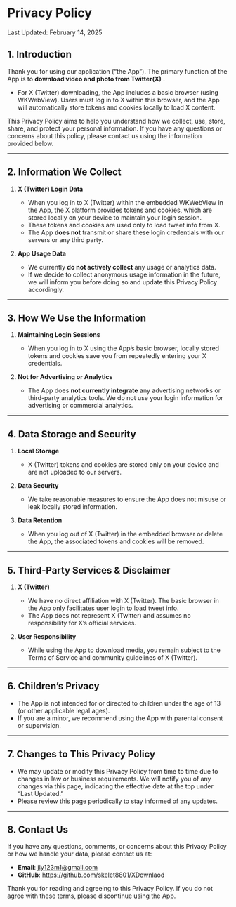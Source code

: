 # Privacy Policy

Last Updated: February 14, 2025

## 1. Introduction
Thank you for using our application (“the App”). The primary function of the App is to **download video and photo from Twitter(X)** .  
- For X (Twitter) downloading, the App includes a basic browser (using WKWebView). Users must log in to X within this browser, and the App will automatically store tokens and cookies locally to load X content.

This Privacy Policy aims to help you understand how we collect, use, store, share, and protect your personal information. If you have any questions or concerns about this policy, please contact us using the information provided below.

---

## 2. Information We Collect

1. **X (Twitter) Login Data**  
   - When you log in to X (Twitter) within the embedded WKWebView in the App, the X platform provides tokens and cookies, which are stored locally on your device to maintain your login session.  
   - These tokens and cookies are used only to load tweet info from X.  
   - The App **does not** transmit or share these login credentials with our servers or any third party.

2. **App Usage Data**  
   - We currently **do not actively collect** any usage or analytics data.  
   - If we decide to collect anonymous usage information in the future, we will inform you before doing so and update this Privacy Policy accordingly.  

---

## 3. How We Use the Information

1. **Maintaining Login Sessions**  
   - When you log in to X using the App’s basic browser, locally stored tokens and cookies save you from repeatedly entering your X credentials.

2. **Not for Advertising or Analytics**  
   - The App does **not currently integrate** any advertising networks or third-party analytics tools. We do not use your login information for advertising or commercial analytics.

---

## 4. Data Storage and Security
1. **Local Storage**  
   - X (Twitter) tokens and cookies are stored only on your device and are not uploaded to our servers.

2. **Data Security**  
   - We take reasonable measures to ensure the App does not misuse or leak locally stored information.

3. **Data Retention**  
   - When you log out of X (Twitter) in the embedded browser or delete the App, the associated tokens and cookies will be removed.

---

## 5. Third-Party Services & Disclaimer

1. **X (Twitter)**  
   - We have no direct affiliation with X (Twitter). The basic browser in the App only facilitates user login to load tweet info.  
   - The App does not represent X (Twitter) and assumes no responsibility for X’s official services.

2. **User Responsibility**  
   - While using the App to download media, you remain subject to the Terms of Service and community guidelines of X (Twitter).

---

## 6. Children’s Privacy
- The App is not intended for or directed to children under the age of 13 (or other applicable legal ages).  
- If you are a minor, we recommend using the App with parental consent or supervision.

---

## 7. Changes to This Privacy Policy
- We may update or modify this Privacy Policy from time to time due to changes in law or business requirements. We will notify you of any changes via this page, indicating the effective date at the top under “Last Updated.”  
- Please review this page periodically to stay informed of any updates.

---

## 8. Contact Us
If you have any questions, comments, or concerns about this Privacy Policy or how we handle your data, please contact us at:

- **Email**: jly123m1@gmail.com
- **GitHub**: https://github.com/skelet8801/XDownlaod

Thank you for reading and agreeing to this Privacy Policy. If you do not agree with these terms, please discontinue using the App.
